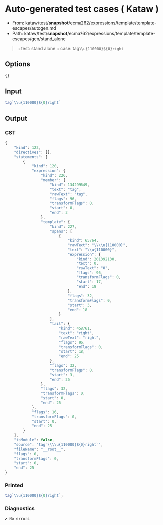 # Auto-generated test cases ( Kataw )
- From: kataw/test/__snapshot__/ecma262/expressions/template/template-escapes/autogen.md
- Path: kataw/test/__snapshot__/ecma262/expressions/template/template-escapes/gen/stand_alone
> :: test: stand alone
> :: case: tag`\\u{110000}${0}right`
## Options

`````js
{}
`````
## Input

`````js
tag`\\u{110000}${0}right`
`````
## Output

### CST

```javascript
{
    "kind": 122,
    "directives": [],
    "statements": [
        {
            "kind": 120,
            "expression": {
                "kind": 226,
                "member": {
                    "kind": 134299649,
                    "text": "tag",
                    "rawText": "tag",
                    "flags": 96,
                    "transformFlags": 0,
                    "start": 0,
                    "end": 3
                },
                "template": {
                    "kind": 227,
                    "spans": [
                        {
                            "kind": 65764,
                            "rawText": "\\\\u{110000}",
                            "text": "\\u{110000}",
                            "expression": {
                                "kind": 201392130,
                                "text": 0,
                                "rawText": "0",
                                "flags": 96,
                                "transformFlags": 0,
                                "start": 17,
                                "end": 18
                            },
                            "flags": 32,
                            "transformFlags": 0,
                            "start": 3,
                            "end": 18
                        }
                    ],
                    "tail": {
                        "kind": 458761,
                        "text": "right",
                        "rawText": "right",
                        "flags": 96,
                        "transformFlags": 0,
                        "start": 18,
                        "end": 25
                    },
                    "flags": 32,
                    "transformFlags": 0,
                    "start": 3,
                    "end": 25
                },
                "flags": 32,
                "transformFlags": 0,
                "start": 0,
                "end": 25
            },
            "flags": 16,
            "transformFlags": 0,
            "start": 0,
            "end": 25
        }
    ],
    "isModule": false,
    "source": "tag`\\\\u{110000}${0}right`",
    "fileName": "__root__",
    "flags": 0,
    "transformFlags": 0,
    "start": 0,
    "end": 25
}
```

### Printed

```javascript
tag`\\u{110000}${0}right`;
```

### Diagnostics

```javascript
✔ No errors
```

